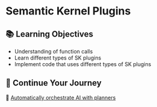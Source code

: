 # Semantic Kernel Plugins

## 📚 Learning Objectives
- Understanding of function calls
- Learn different types of SK plugins
- Implement code that uses different types of SK plugins

## 🧠 Continue Your Journey

🔗 [Automatically orchestrate AI with planners](https://learn.microsoft.com/en-us/semantic-kernel/agents/planners/?tabs=Csharp)  
